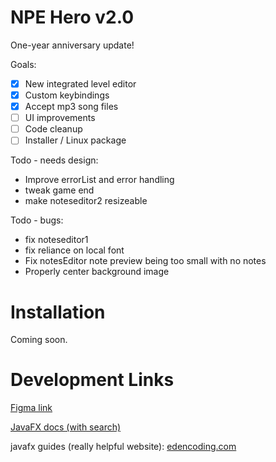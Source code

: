 # NPE Hero v2.0
One-year anniversary update!

Goals:
- [x] New integrated level editor
- [X] Custom keybindings
- [X] Accept mp3 song files
- [ ] UI improvements
- [ ] Code cleanup
- [ ] Installer / Linux package

Todo - needs design:
- Improve errorList and error handling
- tweak game end
- make noteseditor2 resizeable

Todo - bugs:
- fix noteseditor1
- fix reliance on local font
- Fix notesEditor note preview being too small with no notes
- Properly center background image

# Installation
Coming soon.

# Development Links

[Figma link](https://www.figma.com/file/dpeMlWStSWrVHfLd0Uohws/Untitled?node-id=0%3A1&t=PVQi61Ig3AWtWNMm-1)

[JavaFX docs (with search)](https://openjfx.io/javadoc/15)

javafx guides (really helpful website):
[edencoding.com](https://edencoding.com/javafx-layouts/)
